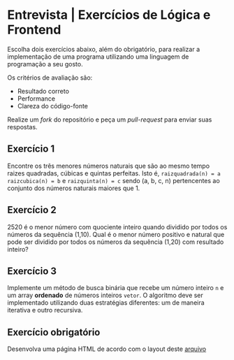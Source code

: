 # Entrevista | Exercícios de Lógica e Frontend
Escolha dois exercícios abaixo, além do obrigatório, para realizar a implementação de uma programa utilizando uma linguagem de programação a seu gosto.

Os critérios de avaliação são:
- Resultado correto
- Performance
- Clareza do código-fonte

Realize um *fork* do repositório e peça um *pull-request* para enviar suas respostas.

## Exercício 1
Encontre os três menores números naturais que são ao mesmo tempo raizes quadradas, cúbicas e quintas perfeitas. Isto é, `raizquadrada(n) = a` `raizcubica(n) = b` e `raizquinta(n) = c` sendo (a, b, c, n) pertencentes ao conjunto dos números naturais maiores que 1.

## Exercício 2
2520 é o menor número com quociente inteiro quando dividido por todos os números da sequência (1,10). Qual é o menor número positivo e natural que pode ser dividido por todos os números da sequência (1,20) com resultado inteiro?

## Exercício 3
Implemente um método de busca binária que recebe um número inteiro `n` e um array **ordenado** de números inteiros `vetor`. O algoritmo deve ser implementado utilizando duas estratégias diferentes: um de maneira iterativa e outro recursiva.

## Exercício obrigatório
Desenvolva uma página HTML de acordo com o layout deste [arquivo](https://github.com/ContatoSeguro/interview-logic/blob/master/layout.png)
